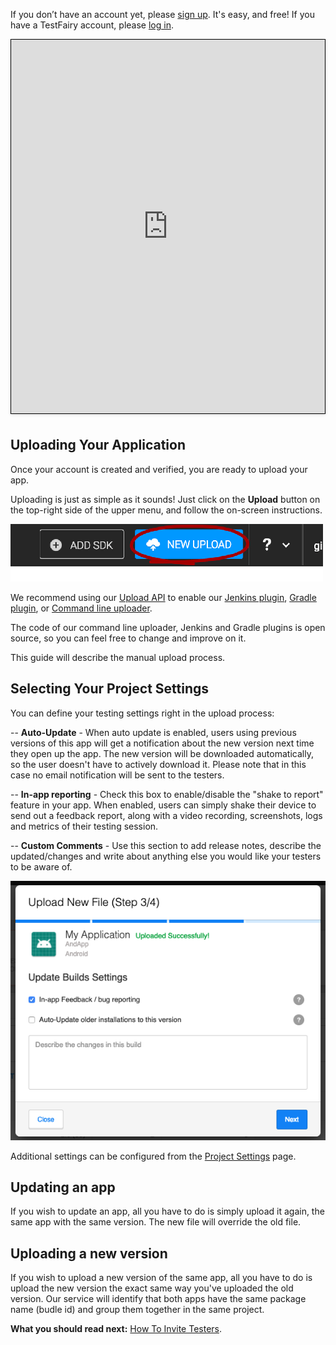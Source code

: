 
If you don’t have an account yet, please <a href="http://www.testfairy.com/signup" target="_blank">sign up</a>. It's easy, and free!
If you have a TestFairy account, please <a href="https://app.testfairy.com/login" target="_blank">log in</a>.


<iframe width="800" height="600" frameborder="0" allowfullscreen="true" style="box-sizing: border-box; margin-bottom:5px; max-width: 100%; border: 1px solid rgba(0,0,0,1); background-color: rgba(255,255,255,0); box-shadow: 0px 2px 4px rgba(0,0,0,0.1);" src="https://testfairy.fleeq.io/l/wdtj0svxnh-xftb9kmde0"></iframe>


## <a id="Uploading"></a> Uploading Your Application

Once your account is created and verified, you are ready to upload your app.

Uploading is just as simple as it sounds! Just click on the **Upload** button on the top-right side of the upper menu, and follow the on-screen instructions.

![ alt upload](../../img/app/upload2.png)

We recommend using our <a href="http://docs.testfairy.com/Upload_API.html">Upload API</a> to enable our <a href="https://wiki.jenkins-ci.org/display/JENKINS/TestFairy+Plugin">Jenkins plugin</a>, <a href="#">Gradle plugin</a>, or <a href="https://github.com/testfairy/command-line-uploader" target="_blank">Command line uploader</a>. 

The code of our command line uploader, Jenkins and Gradle plugins is open source, so you can feel free to change and improve on it.

This guide will describe the manual upload process.


## Selecting Your Project Settings

You can define your testing settings right in the upload process:

-- **Auto-Update** - When auto update is enabled, users using previous versions of this app will get a notification about the new version next time they open up the app. The new version will be downloaded automatically, so the user doesn't have to actively download it. Please note that in this case no email notification will be sent to the testers.

-- **In-app reporting** - Check this box to enable/disable the "shake to report" feature in your app. When enabled, users can simply shake their device to send out a feedback report, along with a video recording, screenshots, logs and metrics of their testing session.

-- **Custom Comments** - Use this section to add release notes, describe the updated/changes and write about anything else you would like your testers to be aware of.

![ alt testfairy-upload](../../img/app/upload-settings.png)

Additional settings can be configured from the <a href="http://docs.testfairy.com/Getting_Started/Account_Settings.html">Project Settings</a> page.

 
## <a id="Uploading"></a> Updating an app

If you wish to update an app, all you have to do is simply upload it again, the same app with the same version. The new file will override the old file.

## <a id="Uploading"></a> Uploading a new version

If you wish to upload a new version of the same app, all you have to do is upload the new version the exact same way you've uploaded the old version. Our service will identify that both apps have the same package name (budle id) and group them together in the same project.



**What you should read next:** [How To Invite Testers](How_To_Invite_Testers.html).
